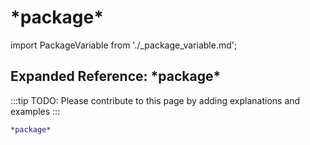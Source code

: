 # \*package\*

import PackageVariable from './_package_variable.md';

<PackageVariable />

## Expanded Reference: \*package\*

:::tip
TODO: Please contribute to this page by adding explanations and examples
:::

```lisp
*package*
```
